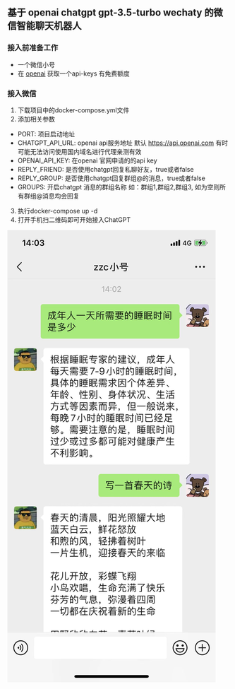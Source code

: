 
## 基于 openai chatgpt gpt-3.5-turbo wechaty 的微信智能聊天机器人

### 接入前准备工作
- 一个微信小号
- 在 [openai](https://platform.openai.com/account/api-keys) 获取一个api-keys 有免费额度

### 接入微信
1. 下载项目中的docker-compose.yml文件
2. 添加相关参数
- PORT: 项目启动地址
- CHATGPT_API_URL: openai api服务地址 默认 https://api.openai.com 有时可能无法访问使用国内域名进行代理亲测有效
- OPENAI_API_KEY: 在openai 官网申请的的api key
- REPLY_FRIEND: 是否使用chatgpt回复私聊好友，true或者false
- REPLY_GROUP: 是否使用chatgpt回复群组@的消息，true或者false
- GROUPS: 开启chatgpt 消息的群组名称 如：群组1,群组2,群组3, 如为空则所有群组@消息均会回复

3. 执行docker-compose up -d 
4. 打开手机扫二维码即可开始接入ChatGPT

![微信chatgpt](./desc/images/wechat.jpeg)
